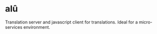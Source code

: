 # alû
Translation server and javascript client for translations. Ideal for a micro-services environment.
